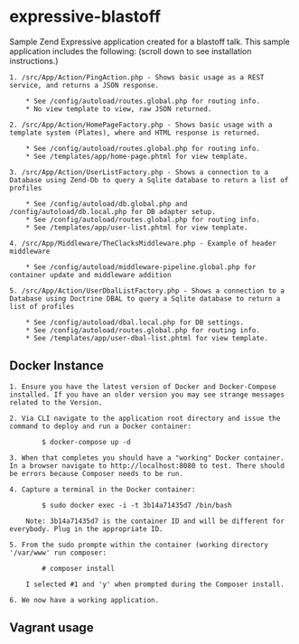 # expressive-blastoff

Sample Zend Expressive application created for a blastoff talk. This sample application includes the following: (scroll down to see installation instructions.)

	1. /src/App/Action/PingAction.php - Shows basic usage as a REST service, and returns a JSON response.
	
		* See /config/autoload/routes.global.php for routing info.
		* No view template to view, raw JSON returned.

	2. /src/App/Action/HomePageFactory.php - Shows basic usage with a template system (Plates), where and HTML response is returned.
	
		* See /config/autoload/routes.global.php for routing info.
		* See /templates/app/home-page.phtml for view template.
	
	3. /src/App/Action/UserListFactory.php - Shows a connection to a Database using Zend-Db to query a Sqlite database to return a list of profiles
	
		* See /config/autoload/db.global.php and /config/autoload/db.local.php for DB adapter setup.
		* See /config/autoload/routes.global.php for routing info.
		* See /templates/app/user-list.phtml for view template.
		
    4. /src/App/Middleware/TheClacksMiddleware.php - Example of header middleware
    
        * See /config/autoload/middleware-pipeline.global.php for container update and middleware addition

    5. /src/App/Action/UserDbalListFactory.php - Shows a connection to a Database using Doctrine DBAL to query a Sqlite database to return a list of profiles
    
        * See /config/autoload/dbal.local.php for DB settings.
        * See /config/autoload/routes.global.php for routing info.
        * See /templates/app/user-dbal-list.phtml for view template.

## Docker Instance

    1. Ensure you have the latest version of Docker and Docker-Compose installed. If you have an older version you may see strange messages related to the Version.
    
    2. Via CLI navigate to the application root directory and issue the command to deploy and run a Docker container:
    
```
        $ docker-compose up -d
```
        
    3. When that completes you should have a "working" Docker container. In a browser navigate to http://localhost:8080 to test. There should be errors because Composer needs to be run.
    
    4. Capture a terminal in the Docker container:
    
```
        $ sudo docker exec -i -t 3b14a71435d7 /bin/bash
```
        
        Note: 3b14a71435d7 is the container ID and will be different for everybody. Plug in the appropriate ID.
        
    5. From the sudo prompte within the container (working directory '/var/www' run composer:
    
```
        # composer install
```
        
        I selected #1 and 'y' when prompted during the Composer install.
        
    6. We now have a working application.

## Vagrant usage

